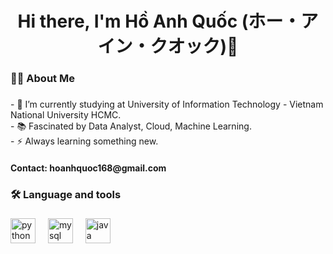 <h1 align="center">Hi there, I'm Hồ Anh Quốc (ホー・アイン・クオック)👋</h1>

###

<h3 align="left">👩‍💻  About Me</h3>

###

<p align="left">- 🔭 I’m currently studying at University of Information Technology - Vietnam National University HCMC.<br>- 📚 Fascinated by Data Analyst, Cloud, Machine Learning.<br>- ⚡ Always learning something new.</p>

<h4 align="left">Contact: hoanhquoc168@gmail.com</h4>

###

<h3 align="left">🛠 Language and tools</h3>

###

<div align="left">
  <img src="https://cdn.jsdelivr.net/gh/devicons/devicon/icons/python/python-original.svg" height="40" alt="python logo"  />
  <img width="12" />
  <img src="https://cdn.jsdelivr.net/gh/devicons/devicon/icons/mysql/mysql-original.svg" height="40" alt="mysql logo"  />
  <img width="12" />
  <img src="https://cdn.jsdelivr.net/gh/devicons/devicon/icons/java/java-original.svg" height="40" alt="java logo"  />
</div>

###
